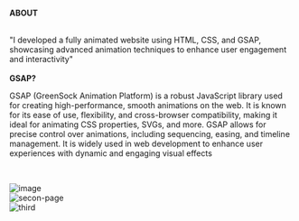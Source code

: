 <br>
<b> ABOUT </b>
<br>
<br>
<p> "I developed a fully animated website using HTML, CSS, and GSAP, showcasing advanced animation techniques to enhance user engagement and interactivity" <br>
  <br>
<b>GSAP?</b>
<br>

GSAP (GreenSock Animation Platform) is a robust JavaScript library used for creating high-performance, smooth animations on the web. It is known for its ease of use, flexibility, and cross-browser compatibility, making it ideal for animating CSS properties, SVGs, and more. GSAP allows for precise control over animations, including sequencing, easing, and timeline management. It is widely used in web development to enhance user experiences with dynamic and engaging visual effects</p>

<br>

![image](https://github.com/user-attachments/assets/78a4cfe9-a1ae-412e-b7ec-5f39cf512ecb)
<br>
![secon-page](https://github.com/user-attachments/assets/7a32dd2e-849f-4bd1-8ee0-1736a5dde97f)
<br>
![third](https://github.com/user-attachments/assets/e80cbb44-1dd5-4708-9eb7-d37a9773c046)
